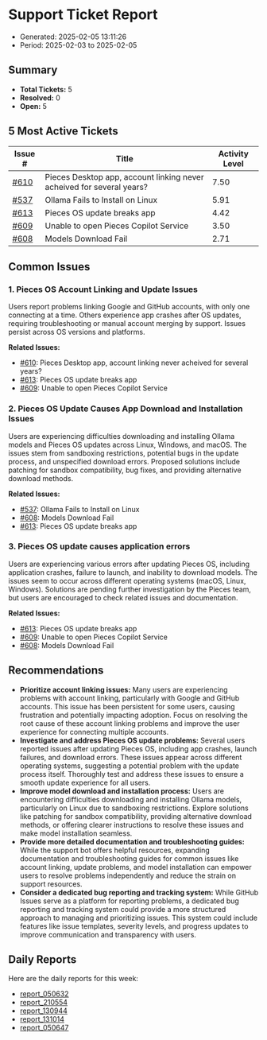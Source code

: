 # Support Ticket Report
- Generated: 2025-02-05 13:11:26
- Period: 2025-02-03 to 2025-02-05

## Summary
- **Total Tickets:** 5
- **Resolved:** 0
- **Open:** 5

## 5 Most Active Tickets
| Issue # | Title | Activity Level |
|---------|-------|----------------|
| [#610](https://github.com/pieces-app/support/issues/610) | Pieces Desktop app, account linking never acheived for several years? | 7.50 |
| [#537](https://github.com/pieces-app/support/issues/537) | Ollama Fails to Install on Linux | 5.91 |
| [#613](https://github.com/pieces-app/support/issues/613) | Pieces OS update breaks app | 4.42 |
| [#609](https://github.com/pieces-app/support/issues/609) | Unable to open Pieces Copilot Service | 3.50 |
| [#608](https://github.com/pieces-app/support/issues/608) | Models Download Fail | 2.71 |

## Common Issues
### 1. Pieces OS Account Linking and Update Issues
Users report problems linking Google and GitHub accounts, with only one connecting at a time. Others experience app crashes after OS updates, requiring troubleshooting or manual account merging by support. Issues persist across OS versions and platforms.

**Related Issues:**
- [#610](https://github.com/pieces-app/support/issues/610): Pieces Desktop app, account linking never acheived for several years?
- [#613](https://github.com/pieces-app/support/issues/613): Pieces OS update breaks app
- [#609](https://github.com/pieces-app/support/issues/609): Unable to open Pieces Copilot Service

### 2. Pieces OS Update Causes App Download and Installation Issues
Users are experiencing difficulties downloading and installing Ollama models and Pieces OS updates across Linux, Windows, and macOS. The issues stem from sandboxing restrictions, potential bugs in the update process, and unspecified download errors. Proposed solutions include patching for sandbox compatibility, bug fixes, and providing alternative download methods. 

**Related Issues:**
- [#537](https://github.com/pieces-app/support/issues/537): Ollama Fails to Install on Linux
- [#608](https://github.com/pieces-app/support/issues/608): Models Download Fail
- [#613](https://github.com/pieces-app/support/issues/613): Pieces OS update breaks app

### 3. Pieces OS update causes application errors
Users are experiencing various errors after updating Pieces OS, including application crashes, failure to launch, and inability to download models. The issues seem to occur across different operating systems (macOS, Linux, Windows).  Solutions are pending further investigation by the Pieces team, but users are encouraged to check related issues and documentation.

**Related Issues:**
- [#613](https://github.com/pieces-app/support/issues/613): Pieces OS update breaks app
- [#609](https://github.com/pieces-app/support/issues/609): Unable to open Pieces Copilot Service
- [#608](https://github.com/pieces-app/support/issues/608): Models Download Fail


## Recommendations
- **Prioritize account linking issues:** Many users are experiencing problems with account linking, particularly with Google and GitHub accounts. This issue has been persistent for some users, causing frustration and potentially impacting adoption. Focus on resolving the root cause of these account linking problems and improve the user experience for connecting multiple accounts.
- **Investigate and address Pieces OS update problems:** Several users reported issues after updating Pieces OS, including app crashes, launch failures, and download errors. These issues appear across different operating systems, suggesting a potential problem with the update process itself. Thoroughly test and address these issues to ensure a smooth update experience for all users.
- **Improve model download and installation process:** Users are encountering difficulties downloading and installing Ollama models, particularly on Linux due to sandboxing restrictions. Explore solutions like patching for sandbox compatibility, providing alternative download methods, or offering clearer instructions to resolve these issues and make model installation seamless.
- **Provide more detailed documentation and troubleshooting guides:** While the support bot offers helpful resources, expanding documentation and troubleshooting guides for common issues like account linking, update problems, and model installation can empower users to resolve problems independently and reduce the strain on support resources.
- **Consider a dedicated bug reporting and tracking system:** While GitHub Issues serve as a platform for reporting problems, a dedicated bug reporting and tracking system could provide a more structured approach to managing and prioritizing issues. This system could include features like issue templates, severity levels, and progress updates to improve communication and transparency with users.

## Daily Reports
Here are the daily reports for this week:

- [report_050632](daily/2025-02-04/report_050632.md)
- [report_210554](daily/2025-02-04/report_210554.md)
- [report_130944](daily/2025-02-04/report_130944.md)
- [report_131014](daily/2025-02-05/report_131014.md)
- [report_050647](daily/2025-02-05/report_050647.md)
